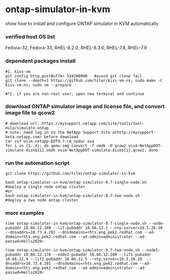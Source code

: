 # ontap-simulator-in-kvm
show how to install and configure ONTAP simulator in KVM automatically

### verified host OS list
Fedora-32, Fedora-33, RHEL-8.2.0, RHEL-8.3.0, RHEL-7.8, RHEL-7.9

### dependent packages install
```
#1. kiss-vm
git config http.postBuffer 524288000   #avoid git clone fail
git clone --depth=1 https://github.com/tcler/kiss-vm-ns; sudo make -C kiss-vm-ns; sudo vm --prepare

#*2. if you are non-root user, open new terminal and continue
```

### download ONTAP simulator image and license file, and convert image file to qcow2
```
# download url: https://mysupport.netapp.com/site/tools/tool-eula/simulate-ontap
# note: need log in to the NetApp Support Site athttp://mysupport-beta.netapp.com/ before download
tar vxf vsim-netapp-DOT9.7-cm_nodar.ova
for i in {1..4}; do qemu-img convert -f vmdk -O qcow2 vsim-NetAppDOT-simulate-disk${i}.vmdk vsim-NetAppDOT-simulate-disk${i}.qcow2; done
```

### run the automation script
```
git clone https://github.com/tcler/ontap-simulator-in-kvm

bash ontap-simulator-in-kvm/ontap-simulator-9.7-single-node.sh  #deploy a single node ontap cluster
#or
bash ontap-simulator-in-kvm/ontap-simulator-9.7-two-node.sh     #deploy a two node ontap cluster
```

### more examples
```
time ontap-simulator-in-kvm/ontap-simulator-9.7-single-node.sh --node-pubaddr 10.66.12.108 --lif-pubaddr 10.66.12.1 --ntp-server=10.5.26.10  --dnsaddrs=10.73.4.201 --dnsdomains=rhts.eng.pek2.redhat.com --ad-domain=rhts.eng.pek2.redhat.com --ad-admin=administrator --ad-passwd=Hello2020~

time ontap-simulator-in-kvm/ontap-simulator-9.7-two-node.sh --node1-pubaddr 10.66.12.176 --node2-pubaddr 10.66.12.160 --lif1-pubaddr 10.66.12.4 --lif2-pubaddr 10.66.12.5 --ntp-server=10.5.26.10  --dnsaddrs=10.73.4.201 --dnsdomains=rhts.eng.pek2.redhat.com --ad-domain=rhts.eng.pek2.redhat.com --ad-admin=administrator --ad-passwd=Hello2020~
```

